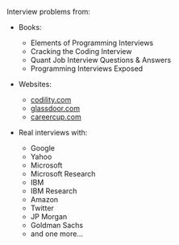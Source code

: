 Interview problems from:

* Books:
  * Elements of Programming Interviews
  * Cracking the Coding Interview
  * Quant Job Interview Questions & Answers
  * Programming Interviews Exposed

* Websites:
  * [codility.com](codility.com)
  * [glassdoor.com](glassdoor.com)
  * [careercup.com](careercup.com)

* Real interviews with:
  * Google
  * Yahoo
  * Microsoft
  * Microsoft Research
  * IBM
  * IBM Research
  * Amazon
  * Twitter
  * JP Morgan
  * Goldman Sachs
  * and one more...
